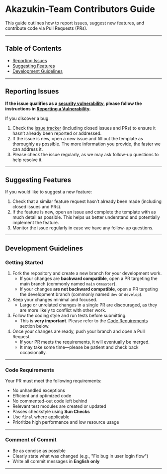 # Akazukin-Team Contributors Guide

This guide outlines how to report issues, suggest new features, and contribute code via Pull Requests (PRs).


---

## Table of Contents

- [Reporting Issues](#reporting-issues)
- [Suggesting Features](#suggesting-features)
- [Development Guidelines](#development-guidelines)

---

## Reporting Issues

**If the issue qualifies as a [security vulnerability](./SECURITY.md#definition-of-a-security-vulnerability),
please follow the instructions in [Reporting a Vulnerability](./SECURITY.md#reporting-a-vulnerability).**

If you discover a bug:

1. Check the [issue tracker](https://github.com/Akazukin-Team/I18n-Library/issues)
   (including closed issues and PRs) to ensure it hasn’t already been reported or addressed.
2. If the issue is new, open a new issue and fill out the template as thoroughly as possible. The more information you
   provide, the faster we can address it.
3. Please check the issue regularly, as we may ask follow-up questions to help resolve it.

---

## Suggesting Features

If you would like to suggest a new feature:

1. Check that a similar feature request hasn’t already been made (including closed issues and PRs).
2. If the feature is new, open an issue and complete the template with as much detail as possible. This helps us better
   understand and potentially implement the feature.
3. Monitor the issue regularly in case we have any follow-up questions.

---

## Development Guidelines

### Getting Started

1. Fork the repository and create a new branch for your development work.
    - If your changes are **backward compatible**,
      open a PR targeting the main branch (commonly named `main` or`master`).
    - If your changes **are not backward compatible**,
      open a PR targeting the development branch (commonly named `dev` or `develop`).
2. Keep your changes minimal and focused.
    - Large or unrelated changes in a single PR are discouraged, as they are more likely to conflict with other work.
3. Follow the coding style and run tests before submitting.
    - This is **very important**. Please refer to the [Code Requirements](#code-requirements) section below.
4. Once your changes are ready, push your branch and open a Pull Request.
    - If your PR meets the requirements, it will eventually be merged.
    - It may take some time—please be patient and check back occasionally.

---

### Code Requirements

Your PR must meet the following requirements:

- No unhandled exceptions
- Efficient and optimized code
- No commented-out code left behind
- Relevant test modules are created or updated
- Passes checkstyle using **Sun Checks**
- Use `final` where applicable
- Prioritize high performance and low resource usage

---

### Comment of Commit

- Be as concise as possible
- Clearly state what was changed (e.g., "Fix bug in user login flow")
- Write all commit messages in **English only**

---
